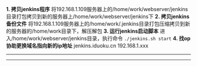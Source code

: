 **1. 拷贝jenkins程序**
将192.168.1.109服务器上的/home/work/webserver/jenkins目录打包拷贝到新的服务器上/home/work/webserver/jenkins下
**2. 拷贝jenkins备份文件**
将192.168.1.109服务器上的/home/work/.jenkins目录打包压缩拷贝到新的服务器的/home/work目录下，解压解包
**3. 运行jenkins启动脚本**
进入/home/work/webserver/jenkins目录，执行命令 `./jenkins.sh start`
**4. 找op协助更换域名指向新的ip地址**
jenkins.iduoku.cn   192.168.1.xxx
****
****
